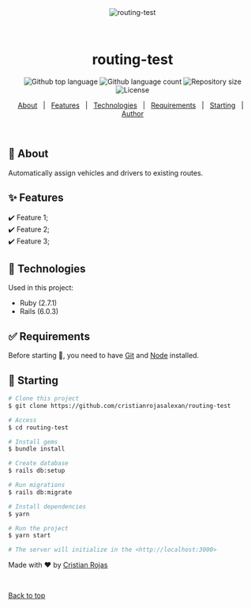 <div align="center" id="top"> 
  <img src="./.github/app.gif" alt="routing-test" />

  &#xa0;

  <!-- <a href="https://routing-test.netlify.app">Demo</a> -->
</div>

<h1 align="center">routing-test</h1>

<p align="center">
  <img alt="Github top language" src="https://img.shields.io/github/languages/top/cristianrojasalexan/routing-test?color=56BEB8">

  <img alt="Github language count" src="https://img.shields.io/github/languages/count/cristianrojasalexan/routing-test?color=56BEB8">

  <img alt="Repository size" src="https://img.shields.io/github/repo-size/cristianrojasalexan/routing-test?color=56BEB8">

  <img alt="License" src="https://img.shields.io/github/license/cristianrojasalexan/routing-test?color=56BEB8">

  <!-- <img alt="Github issues" src="https://img.shields.io/github/issues/cristianrojasalexan/routing-test?color=56BEB8" /> -->

  <!-- <img alt="Github forks" src="https://img.shields.io/github/forks/cristianrojasalexan/routing-test?color=56BEB8" /> -->

  <!-- <img alt="Github stars" src="https://img.shields.io/github/stars/cristianrojasalexan/routing-test?color=56BEB8" /> -->
</p>

<!-- Status -->

<!-- <h4 align="center"> 
	🚧  routing-test 🚀 Under construction...  🚧
</h4> 

<hr> -->

<p align="center">
  <a href="#dart-about">About</a> &#xa0; | &#xa0; 
  <a href="#sparkles-features">Features</a> &#xa0; | &#xa0;
  <a href="#rocket-technologies">Technologies</a> &#xa0; | &#xa0;
  <a href="#white_check_mark-requirements">Requirements</a> &#xa0; | &#xa0;
  <a href="#checkered_flag-starting">Starting</a> &#xa0; | &#xa0;
  <a href="https://github.com/cristianrojasalexan" target="_blank">Author</a>
</p>

<br>

## :dart: About ##

Automatically assign vehicles and drivers to existing routes.

## :sparkles: Features ##

:heavy_check_mark: Feature 1;\
:heavy_check_mark: Feature 2;\
:heavy_check_mark: Feature 3;

## :rocket: Technologies ##

Used in this project:

- Ruby (2.7.1)
- Rails (6.0.3)

## :white_check_mark: Requirements ##

Before starting :checkered_flag:, you need to have [Git](https://git-scm.com) and [Node](https://nodejs.org/en/) installed.

## :checkered_flag: Starting ##

```bash
# Clone this project
$ git clone https://github.com/cristianrojasalexan/routing-test

# Access
$ cd routing-test

# Install gems
$ bundle install

# Create database
$ rails db:setup

# Run migrations
$ rails db:migrate

# Install dependencies
$ yarn

# Run the project
$ yarn start

# The server will initialize in the <http://localhost:3000>
```

Made with :heart: by <a href="https://github.com/cristianrojasalexan" target="_blank">Cristian Rojas</a>

&#xa0;

<a href="#top">Back to top</a>
